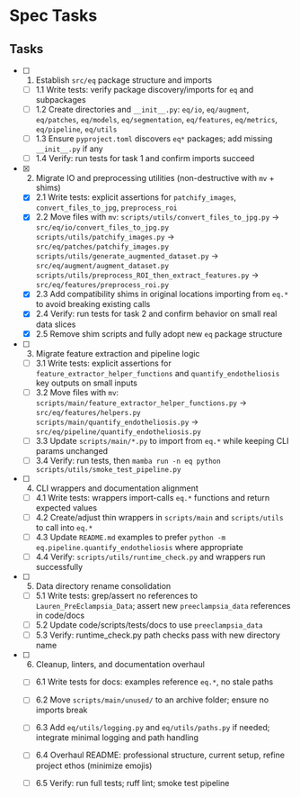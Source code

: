 # Spec Tasks

## Tasks

- [ ] 1. Establish `src/eq` package structure and imports
  - [ ] 1.1 Write tests: verify package discovery/imports for `eq` and subpackages
  - [ ] 1.2 Create directories and `__init__.py`: `eq/io`, `eq/augment`, `eq/patches`, `eq/models`, `eq/segmentation`, `eq/features`, `eq/metrics`, `eq/pipeline`, `eq/utils`
  - [ ] 1.3 Ensure `pyproject.toml` discovers `eq*` packages; add missing `__init__.py` if any
  - [ ] 1.4 Verify: run tests for task 1 and confirm imports succeed

- [x] 2. Migrate IO and preprocessing utilities (non-destructive with `mv` + shims)
  - [x] 2.1 Write tests: explicit assertions for `patchify_images`, `convert_files_to_jpg`, `preprocess_roi`
  - [x] 2.2 Move files with `mv`:
        `scripts/utils/convert_files_to_jpg.py` → `src/eq/io/convert_files_to_jpg.py`
        `scripts/utils/patchify_images.py` → `src/eq/patches/patchify_images.py`
        `scripts/utils/generate_augmented_dataset.py` → `src/eq/augment/augment_dataset.py`
        `scripts/utils/preprocess_ROI_then_extract_features.py` → `src/eq/features/preprocess_roi.py`
  - [x] 2.3 Add compatibility shims in original locations importing from `eq.*` to avoid breaking existing calls
  - [x] 2.4 Verify: run tests for task 2 and confirm behavior on small real data slices
  - [x] 2.5 Remove shim scripts and fully adopt new `eq` package structure

- [ ] 3. Migrate feature extraction and pipeline logic
  - [ ] 3.1 Write tests: explicit assertions for `feature_extractor_helper_functions` and `quantify_endotheliosis` key outputs on small inputs
  - [ ] 3.2 Move files with `mv`:
        `scripts/main/feature_extractor_helper_functions.py` → `src/eq/features/helpers.py`
        `scripts/main/quantify_endotheliosis.py` → `src/eq/pipeline/quantify_endotheliosis.py`
  - [ ] 3.3 Update `scripts/main/*.py` to import from `eq.*` while keeping CLI params unchanged
  - [ ] 3.4 Verify: run tests, then `mamba run -n eq python scripts/utils/smoke_test_pipeline.py`

- [ ] 4. CLI wrappers and documentation alignment
  - [ ] 4.1 Write tests: wrappers import-calls `eq.*` functions and return expected values
  - [ ] 4.2 Create/adjust thin wrappers in `scripts/main` and `scripts/utils` to call into `eq.*`
  - [ ] 4.3 Update `README.md` examples to prefer `python -m eq.pipeline.quantify_endotheliosis` where appropriate
  - [ ] 4.4 Verify: `scripts/utils/runtime_check.py` and wrappers run successfully

- [ ] 5. Data directory rename consolidation
  - [ ] 5.1 Write tests: grep/assert no references to `Lauren_PreEclampsia_Data`; assert new `preeclampsia_data` references in code/docs
  - [ ] 5.2 Update code/scripts/tests/docs to use `preeclampsia_data`
  - [ ] 5.3 Verify: runtime_check.py path checks pass with new directory name

- [ ] 6. Cleanup, linters, and documentation overhaul
  - [ ] 6.1 Write tests for docs: examples reference `eq.*`, no stale paths
  - [ ] 6.2 Move `scripts/main/unused/` to an archive folder; ensure no imports break
  - [ ] 6.3 Add `eq/utils/logging.py` and `eq/utils/paths.py` if needed; integrate minimal logging and path handling
  - [ ] 6.4 Overhaul README: professional structure, current setup, refine project ethos (minimize emojis)
  - [ ] 6.5 Verify: run full tests; ruff lint; smoke test pipeline


